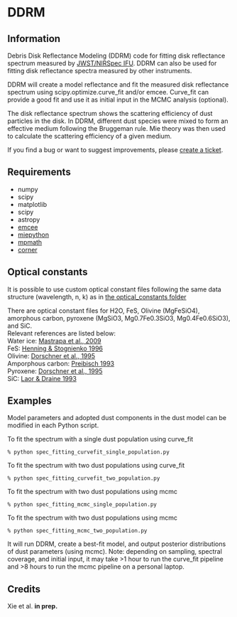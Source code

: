 # DDRM

Information
-----------
Debris Disk Reflectance Modeling (DDRM) code for fitting disk reflectance spectrum measured by [JWST/NIRSpec IFU](https://jwst-docs.stsci.edu/jwst-near-infrared-spectrograph#gsc.tab=0). DDRM can also be used for fitting disk reflectance spectra measured by other instruments.  

DDRM will create a model reflectance and fit the measured disk reflectance spectrum using scipy.optimize.curve_fit and/or emcee. Curve_fit can provide a good fit and use it as initial input in the MCMC analysis (optional). 

The disk reflectance spectrum shows the scattering efficiency of dust particles in the disk. In DDRM, different dust species were mixed to form an effective medium following the Bruggeman rule. Mie theory was then used to calculate the scattering efficiency of a given medium.

If you find a bug or want to suggest improvements, please [create a ticket](https://github.com/ChenXie-astro/DDRM/issues).


Requirements
------------
  - numpy
  - scipy
  - matplotlib
  - scipy
  - astropy
  - [emcee](https://emcee.readthedocs.io/en/stable/)
  - [miepython](https://miepython.readthedocs.io/en/latest/)
  - [mpmath](https://mpmath.org)
  - [corner](https://corner.readthedocs.io/en/latest/)


Optical constants
--------
It is possible to use custom optical constant files following the same data structure (wavelength, n, k) as in [the optical_constants folder](https://github.com/ChenXie-astro/DDRM/optical_constants) 

There are optical constant files for H2O, FeS, Olivine (MgFeSiO4), amorphous carbon, pyroxene (MgSiO3, Mg0.7Fe0.3SiO3, Mg0.4Fe0.6SiO3), and SiC.\
Relevant references are listed below:\
Water ice: [Mastrapa et al., 2009](https://ui.adsabs.harvard.edu/abs/2009ApJ...701.1347M/abstract)\
FeS: [Henning & Stognienko 1996](https://ui.adsabs.harvard.edu/abs/1996A&A...311..291H)\
Olivine: [Dorschner et al., 1995](https://ui.adsabs.harvard.edu/abs/1995A&A...300..503D)\
Amporphous carbon: [Preibisch 1993](https://ui.adsabs.harvard.edu/abs/1993A&A...279..577P)\
Pyroxene: [Dorschner et al., 1995](https://ui.adsabs.harvard.edu/abs/1995A&A...300..503D)\
SiC: [Laor & Draine 1993](https://ui.adsabs.harvard.edu/abs/1993ApJ...402..441L)


Examples
--------
Model parameters and adopted dust components in the dust model can be modified in each Python script. 

To fit the spectrum with a single dust population using curve_fit
```
% python spec_fitting_curvefit_single_population.py
```
To fit the spectrum with two dust populations using curve_fit
```
% python spec_fitting_curvefit_two_population.py
```
To fit the spectrum with two dust populations using mcmc
```
% python spec_fitting_mcmc_single_population.py
```
To fit the spectrum with two dust populations using mcmc
```
% python spec_fitting_mcmc_two_population.py
```

It will run DDRM, create a best-fit model, and output posterior distributions of dust parameters (using mcmc).
Note: depending on sampling, spectral coverage, and initial input, it may take >1 hour to run the curve_fit pipeline and >8 hours to run the mcmc pipeline on a personal laptop.

Credits
-------
Xie et al. **in prep.**
